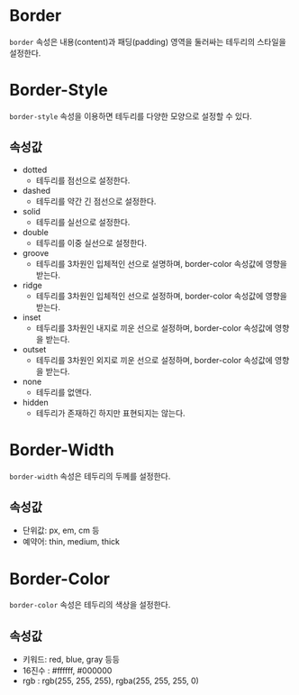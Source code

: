 # Border
``border`` 속성은 내용(content)과 패딩(padding) 영역을 둘러싸는 테두리의 스타일을 설정한다.

# Border-Style
``border-style`` 속성을 이용하면 테두리를 다양한 모양으로 설정할 수 있다.

## 속성값
+ dotted
  + 테두리를 점선으로 설정한다.
+ dashed
  + 테두리를 약간 긴 점선으로 설정한다.
+ solid
  + 테두리를 실선으로 설정한다.
+ double
  + 테두리를 이중 실선으로 설정한다.
+ groove
  + 테두리를 3차원인 입체적인 선으로 설명하며, border-color 속성값에 영향을 받는다.
+ ridge
  + 테두리를 3차원인 입체적인 선으로 설정하며, border-color 속성값에 영향을 받는다.
+ inset
  + 테두리를 3차원인 내지로 끼운 선으로 설정하며, border-color 속성값에 영향을 받는다.
+ outset
  + 테두리를 3차원인 외지로 끼운 선으로 설정하며, border-color 속성값에 영향을 받는다.
+ none
  + 테두리를 없앤다.
+ hidden
  + 테두리가 존재하긴 하지만 표현되지는 않는다.
 
# Border-Width
``border-width`` 속성은 테두리의 두께를 설정한다.

## 속성값
+ 단위값: px, em, cm 등
+ 예약어: thin, medium, thick

# Border-Color
``border-color`` 속성은 테두리의 색상을 설정한다.

## 속성값
+ 키워드: red, blue, gray 등등
+ 16진수 : #ffffff, #000000
+ rgb : rgb(255, 255, 255), rgba(255, 255, 255, 0)
